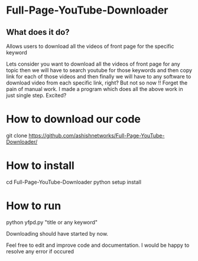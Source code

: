 # Full-Page-YouTube-Downloader

## What does it do?
Allows users to download all the videos of front page for the specific keyword

Lets consider you want to download all the videos of front page for any topic then we will have to search youtube for those
keywords and then copy link for each of those videos and then finally we will have to any software to download
video from each specific link, right? But not so now !! Forget the pain of manual work. I made a program which does all the above
work in just single step. Excited?

# How to download our code
git clone https://github.com/ashishnetworks/Full-Page-YouTube-Downloader/

# How to install
cd Full-Page-YouTube-Downloader
python setup install

# How to run
python yfpd.py "title or any keyword"

Downloading should have started by now.

Feel free to edit and improve code and documentation. I would be happy to resolve any error if occured
